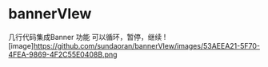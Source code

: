 # bannerVIew

几行代码集成Banner 功能
可以循环，暂停，继续
![image]https://github.com/sundaoran/bannerVIew/images/53AEEA21-5F70-4FEA-9869-4F2C55E0408B.png

